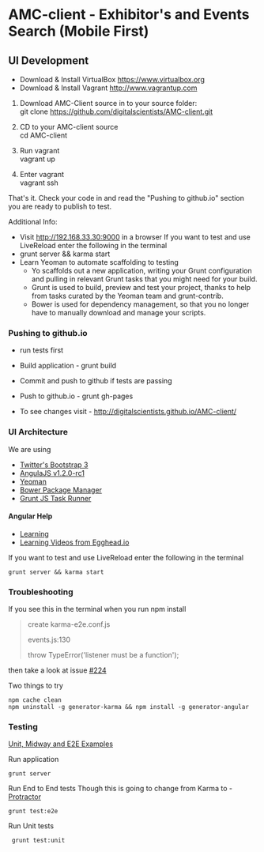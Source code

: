 AMC-client - Exhibitor's and Events Search (Mobile First)
==========

UI Development
---

* Download & Install VirtualBox https://www.virtualbox.org
* Download & Install Vagrant http://www.vagrantup.com


1. Download AMC-Client source in to your source folder: <br>
git clone https://github.com/digitalscientists/AMC-client.git

2. CD to your AMC-client source <br>
cd AMC-client

3. Run vagrant<br>
vagrant up

4. Enter vagrant <br>
vagrant ssh

That's it. Check your code in and read the "Pushing to github.io" section you are ready to publish to test.



Additional Info: 

 - Visit http://192.168.33.30:9000 in a browser
If you want to test and use LiveReload enter the following in the terminal
 - grunt server && karma start
 - Learn Yeoman to automate scaffolding to testing
	- Yo scaffolds out a new application, writing your Grunt configuration and pulling in relevant Grunt tasks that you might need for your build.
	- Grunt is used to build, preview and test your project, thanks to help from tasks curated by the Yeoman team and grunt-contrib.
	- Bower is used for dependency management, so that you no longer have to manually download and manage your scripts.

	
	
	
### Pushing to github.io

- run tests first
- Build application - grunt build
- Commit and push to github if tests are passing
- Push to github.io - grunt gh-pages

- To see changes visit - http://digitalscientists.github.io/AMC-client/




### UI Architecture

We are using

- [Twitter's Bootstrap 3](http://getbootstrap.com/)
- [AngulaJS v1.2.0-rc1](http://angularjs.org/)
- [Yeoman](http://yeoman.io/)
- [Bower Package Manager](http://bower.io/)
- [Grunt JS Task Runner](http://gruntjs.com/)

#### Angular Help

- [Learning](https://github.com/jmcunningham/AngularJS-Learning)
- [Learning Videos from Egghead.io](http://egghead.io/lessons)

If you want to test and use LiveReload enter the following in the terminal
````
grunt server && karma start
````

### Troubleshooting

If you see this in the terminal when you run npm install

> create karma-e2e.conf.js
>
> events.js:130
>
> throw TypeError('listener must be a function');

then take a look at issue [#224](https://github.com/yeoman/generator-angular/issues/224)

Two things to try
````
npm cache clean
npm uninstall -g generator-karma && npm install -g generator-angular
````

### Testing
[Unit, Midway and E2E Examples](http://www.yearofmoo.com/2013/01/full-spectrum-testing-with-angularjs-and-karma.html)

Run application
````
grunt server
````
Run End to End tests Though this is going to change from Karma to - [Protractor](https://github.com/angular/protractor/blob/master/docs/control-flow.md)
````
grunt test:e2e
````
Run Unit tests
````
 grunt test:unit
````



